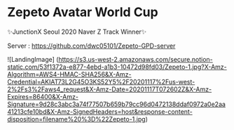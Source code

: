 # Zepeto Avatar World Cup

✨JunctionX Seoul 2020 Naver Z Track Winner✨

Server : https://github.com/dwc05101/Zepeto-GPD-server

![LandingImage]
(https://s3.us-west-2.amazonaws.com/secure.notion-static.com/53f1372a-e877-4ebd-a1b3-10472d98fd03/Zepeto-1.jpg?X-Amz-Algorithm=AWS4-HMAC-SHA256&X-Amz-Credential=AKIAT73L2G45O3KS52Y5%2F20201117%2Fus-west-2%2Fs3%2Faws4_request&X-Amz-Date=20201117T072602Z&X-Amz-Expires=86400&X-Amz-Signature=9d28c3abc3a74f77507b659b79cc96d0472138ddaf0972a0e2aa41213cfe10bd&X-Amz-SignedHeaders=host&response-content-disposition=filename%20%3D%22Zepeto-1.jpg)
